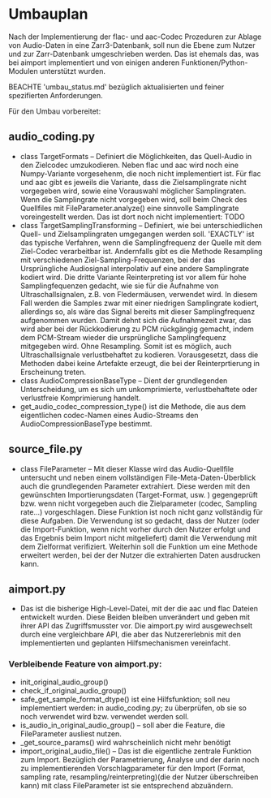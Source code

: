 # Umbauplan

Nach der Implementierung der flac- und aac-Codec Prozeduren zur Ablage von Audio-Daten in eine Zarr3-Datenbank, soll nun die Ebene zum Nutzer und zur Zarr-Datenbank umgeschrieben werden. Das ist ehemals das, was bei aimport implementiert und von einigen anderen Funktionen/Python-Modulen unterstützt wurden.

BEACHTE 'umbau_status.md' bezüglich aktualisierten und feiner spezifierten Anforderungen.

Für den Umbau vorbereitet:

## audio_coding.py

* class TargetFormats – Definiert die Möglichkeiten, das Quell-Audio in den Zielcodec umzukodieren. Neben flac und aac wird noch eine Numpy-Variante vorgesehenm, die noch nicht implementiert ist. Für flac und aac gibt es jeweils die Variante, dass die Zielsamplingrate nicht vorgegeben wird, sowie eine Vorauswahl möglicher Samplingraten. Wenn die Samplingrate nicht vorgegeben wird, soll beim Check des Quellfiles mit FileParameter.analyze() eine sinnvolle Samplingrate voreingestellt werden. Das ist dort noch nicht implementiert: TODO
* class TargetSamplingTransforming – Definiert, wie bei unterschiedlichen Quell- und Zielsamplingraten umgegangen werden soll. 'EXACTLY' ist das typische Verfahren, wenn die Samplingfrequenz der Quelle mit dem Ziel-Codec verarbeitbar ist. Andernfalls gibt es die Methode Resampling mit verschiedenen Ziel-Sampling-Frequenzen, bei der das Ursprüngliche Audiosignal interpolativ auf eine andere Samplingrate kodiert wird. Die dritte Variante Reinterpreting ist vor allem für hohe Samplingfequenzen gedacht, wie sie für die Aufnahme von Ultraschallsignalen, z.B. von Fledermäusen, verwendet wird. In diesem Fall werden die Samples zwar mit einer niedrigen Samplingrate kodiert, allerdings so, als wäre das Signal bereits mit dieser Samplingfrequenz aufgenommen wurden. Damit dehnt sich die Aufnahmezeit zwar, das wird aber bei der Rückkodierung zu PCM rückgängig gemacht, indem dem PCM-Stream wieder die ursprüngliche Samplingfequenz mitgegeben wird. Ohne Resampling. Somit ist es möglich, auch Ultraschallsignale verlustbehaftet zu kodieren. Vorausgesetzt, dass die Methoden dabei keine Artefakte erzeugt, die bei der Reinterprtierung in Erscheinung treten.
*   class AudioCompressionBaseType – Dient der grundlegenden Unterscheidung, um es sich um unkomprimierte, verlustbehaftete oder verlustfreie Komprimierung handelt. 
* get_audio_codec_compression_type() ist die Methode, die aus dem eigentlichen codec-Namen eines Audio-Streams den AudioCompressionBaseType bestimmt.

## source_file.py

* class FileParameter – Mit dieser Klasse wird das Audio-Quellfile untersucht und neben einem vollständigen File-Meta-Daten-Überblick auch die grundlegenden Parameter extrahiert. Diese werden mit den gewünschten Importierungsdaten (Target-Format, usw. ) gegengeprüft bzw. wenn nicht vorgegeben auch die Zielparameter (codec, Sampling rate...) vorgeschlagen. Diese Funktion ist noch nicht ganz vollständig für diese Aufgaben.
Die Verwendung ist so gedacht, dass der Nutzer (oder die Import-Funktion, wenn nicht vorher durch den Nutzer erfolgt und das Ergebnis beim Import nicht mitgeliefert) damit die Verwendung mit dem Zielformat verifiziert. Weiterhin soll die Funktion um eine Methode erweitert werden, bei der der Nutzer die extrahierten Daten ausdrucken kann. 

## aimport.py

* Das ist die bisherige High-Level-Datei, mit der die aac und flac Dateien entwickelt wurden. Diese Beiden bleiben unverändert und geben mit ihrer API das Zugriffsmusster vor. Die aimport.py wird ausgewechselt durch eine vergleichbare API, die aber das Nutzererlebnis mit den implementierten und geplanten Hilfsmechanismen vereinfacht.

### Verbleibende Feature von aimport.py:

- init_original_audio_group()
- check_if_original_audio_group()
- safe_get_sample_format_dtype() ist eine Hilfsfunktion; soll neu implementiert werden: in audio_coding.py; zu überprüfen, ob sie so noch verwendet wird bzw. verwendet werden soll.
- is_audio_in_original_audio_group() – soll aber die Feature, die FileParameter ausliest nutzen.
- _get_source_params() wird wahrscheinlich nicht mehr benötigt
- import_original_audio_file() – Das ist die eigentliche zentrale Funktion zum Import. Bezüglich der Parametrierung, Analyse und der darin noch zu implementierenden Vorschlagparameter für den Import (Format, sampling rate, resampling/reinterpreting)(die der Nutzer überschreiben kann) mit class FileParameter ist sie entsprechend abzuändern.